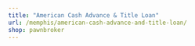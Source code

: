 ```yaml
---
title: "American Cash Advance & Title Loan"
url: /memphis/american-cash-advance-and-title-loan/
shop: pawnbroker
---
```

